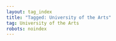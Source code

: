```yaml
---
layout: tag_index
title: "Tagged: University of the Arts"
tag: University of the Arts
robots: noindex
---
```

